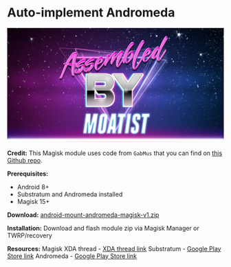 # Auto-implement Andromeda

![ａｓｓｅｍｂｌｅｄ ｂｙ ｍｏａｔｉｓｔ](https://raw.githubusercontent.com/sharpsan/android-mount-andromeda/1500/common/banner_moatist.jpg "banner text")

**Credit:**
This Magisk module uses code from `GabMus` that you can find on [this Github repo](https://github.com/GabMus/start_andromeda_locally_root).

**Prerequisites:**
* Android 8+
* Substratum and Andromeda installed
* Magisk 15+

**Download:**
[android-mount-andromeda-magisk-v1.zip](https://github.com/sharpsan/android-mount-andromeda/blob/1500/releases/android-mount-andromeda-magisk-v1.zip?raw=true)

**Installation:**
Download and flash module zip via Magisk Manager or TWRP/recovery

**Resources:**
Magisk XDA thread - [XDA thread link](https://forum.xda-developers.com/apps/magisk/official-magisk-v7-universal-systemless-t3473445)
Substratum - [Google Play Store link](https://play.google.com/store/apps/details?id=projekt.substratum&hl=en)
Andromeda - [Google Play Store link](https://play.google.com/store/apps/details?id=projekt.andromeda&hl=en)
